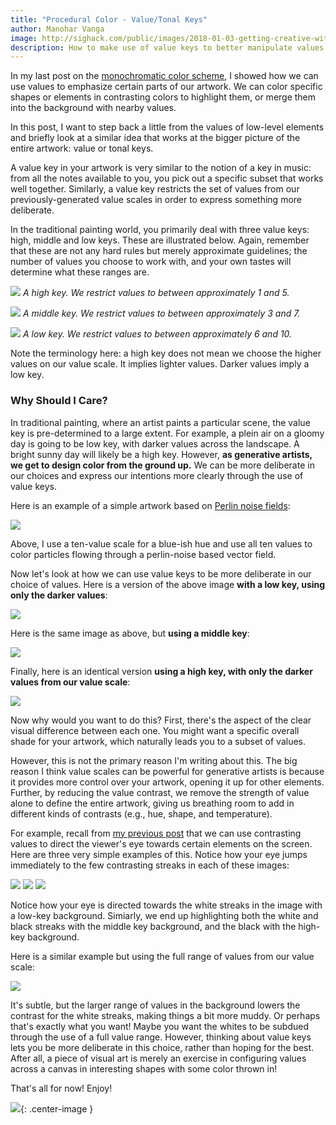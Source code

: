 ```yaml
---
title: "Procedural Color - Value/Tonal Keys"
author: Manohar Vanga
image: http://sighack.com/public/images/2018-01-03-getting-creative-with-perlin-noise-fields/example-4.png
description: How to make use of value keys to better manipulate values in your generative artwork.
---
```


In my last post on the [monochromatic color scheme](procedural-color-algorithms-monochromatic-color-scheme),
I showed how we can use values to emphasize certain parts of our artwork. We
can color specific shapes or elements in contrasting colors to highlight them,
or merge them into the background with nearby values.

In this post, I want to step back a little from the values of low-level elements
and briefly look at a similar idea that works at the bigger picture of the entire
artwork: value or tonal keys.

A value key in your artwork is very similar to the notion of a key in music: from
all the notes available to you, you pick out a specific subset that works well together.
Similarly, a value key restricts the set of values from our previously-generated
value scales in order to express something more deliberate.

In the traditional painting world, you primarily deal with three value keys: high,
middle and low keys. These are illustrated below. Again, remember that these are
not any hard rules but merely approximate guidelines; the number of values you
choose to work with, and your own tastes will determine what these ranges are.

![](/public/images/2018-02-11-generative-color-algorithms/vs-grayscale-high.png)
*A high key. We restrict values to between approximately 1 and 5.*

![](/public/images/2018-02-11-generative-color-algorithms/vs-grayscale-mid.png)
*A middle key. We restrict values to between approximately 3 and 7.*

![](/public/images/2018-02-11-generative-color-algorithms/vs-grayscale-low.png)
*A low key. We restrict values to between approximately 6 and 10.*

Note the terminology here: a high key does not mean we choose the higher values
on our value scale. It implies lighter values. Darker values imply a low key.

### Why Should I Care?

In traditional painting, where an artist paints a particular scene, the value
key is pre-determined to a large extent. For example, a plein air on a gloomy
day is going to be low key, with darker values across the landscape. A bright
sunny day will likely be a high key. However, **as generative artists, we get to
design color from the ground up.** We can be more deliberate in our choices and
express our intentions more clearly through the use of value keys.

Here is an example of a simple artwork based on [Perlin noise fields](getting-creative-with-perlin-noise-fields):

![](/public/images/2018-02-11-generative-color-algorithms/key-full.png)

Above, I use a ten-value scale for a blue-ish hue and use all ten values to color
particles flowing through a perlin-noise based vector field.

Now let's look at how we can use value keys to be more deliberate in our choice
of values. Here is a version of the above image **with a low key, using only the
darker values**:

![](/public/images/2018-02-11-generative-color-algorithms/key-low.png)

Here is the same image as above, but **using a middle key**:

![](/public/images/2018-02-11-generative-color-algorithms/key-mid.png)

Finally, here is an identical version **using a high key, with only the darker
values from our value scale**:

![](/public/images/2018-02-11-generative-color-algorithms/key-high.png)

Now why would you want to do this? First, there's the aspect of the clear
visual difference between each one. You might want a specific overall
shade for your artwork, which naturally leads you to a subset of values.

However, this is not the primary reason I'm writing about this. The big
reason I think value scales can be powerful for generative artists is
because it provides more control over your artwork, opening it up for
other elements. Further, by reducing the value contrast, we remove the
strength of value alone to define the entire artwork, giving us breathing
room to add in different kinds of contrasts (e.g., hue, shape, and temperature).

For example, recall from [my previous post](procedural-color-algorithms-monochromatic-color-scheme)
that we can use contrasting values to direct the viewer's eye towards
certain elements on the screen. Here are three very simple examples
of this. Notice how your eye jumps immediately to the few contrasting
streaks in each of these images:

![](/public/images/2018-02-11-generative-color-algorithms/key-ex-low.png)
![](/public/images/2018-02-11-generative-color-algorithms/key-ex-mid.png)
![](/public/images/2018-02-11-generative-color-algorithms/key-ex-high.png)

Notice how your eye is directed towards the white streaks in the image with
a low-key background. Simiarly, we end up highlighting both the white and
black streaks with the middle key background, and the black with the high-key
background.

Here is a similar example but using the full range of values from our value
scale:

![](/public/images/2018-02-11-generative-color-algorithms/key-ex-full.png)

It's subtle, but the larger range of values in the background lowers
the contrast for the white streaks, making things a bit more muddy.
Or perhaps that's exactly what you want! Maybe you want the
whites to be subdued through the use of a full value range. However, 
thinking about value keys lets you be more deliberate
in this choice, rather than hoping for the best. After all,
a piece of visual art is merely an exercise in configuring values across
a canvas in interesting shapes with some color thrown in!

That's all for now! Enjoy!

![](/public/images/end.gif){: .center-image }
